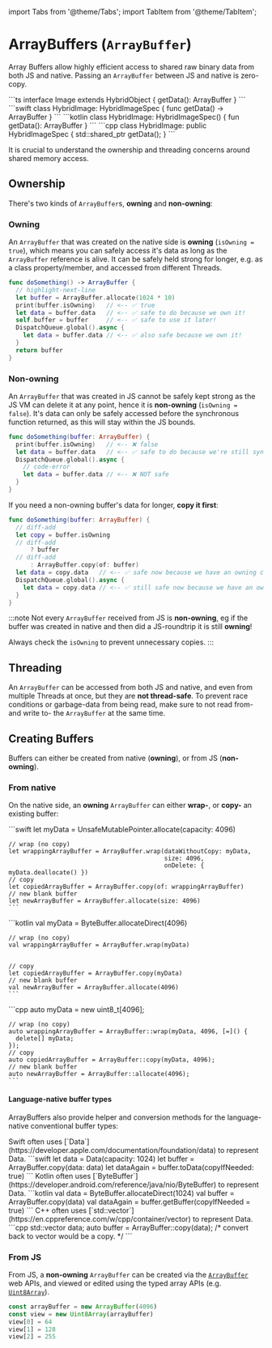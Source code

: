 ---
---

import Tabs from '@theme/Tabs';
import TabItem from '@theme/TabItem';

# ArrayBuffers (`ArrayBuffer`)

Array Buffers allow highly efficient access to shared raw binary data from both JS and native.
Passing an `ArrayBuffer` between JS and native is zero-copy.

<Tabs>
  <TabItem value="ts" label="TypeScript" default>
    ```ts
    interface Image extends HybridObject {
      getData(): ArrayBuffer
    }
    ```
  </TabItem>
  <TabItem value="swift" label="Swift">
    ```swift
    class HybridImage: HybridImageSpec {
      func getData() -> ArrayBuffer
    }
    ```
  </TabItem>
  <TabItem value="kotlin" label="Kotlin">
    ```kotlin
    class HybridImage: HybridImageSpec() {
      fun getData(): ArrayBuffer
    }
    ```
  </TabItem>
  <TabItem value="cpp" label="C++">
    ```cpp
    class HybridImage: public HybridImageSpec {
      std::shared_ptr<ArrayBuffer> getData();
    }
    ```
  </TabItem>
</Tabs>

It is crucial to understand the ownership and threading concerns around shared memory access.

## Ownership

There's two kinds of `ArrayBuffer`s, **owning** and **non-owning**:

### Owning

An `ArrayBuffer` that was created on the native side is **owning** (`isOwning = true`), which means you can safely access it's data as long as the `ArrayBuffer` reference is alive.
It can be safely held strong for longer, e.g. as a class property/member, and accessed from different Threads.

```swift
func doSomething() -> ArrayBuffer {
  // highlight-next-line
  let buffer = ArrayBuffer.allocate(1024 * 10)
  print(buffer.isOwning)   // <-- ✅ true
  let data = buffer.data   // <-- ✅ safe to do because we own it!
  self.buffer = buffer     // <-- ✅ safe to use it later!
  DispatchQueue.global().async {
    let data = buffer.data // <-- ✅ also safe because we own it!
  }
  return buffer
}
```

### Non-owning

An `ArrayBuffer` that was created in JS cannot be safely kept strong as the JS VM can delete it at any point, hence it is **non-owning** (`isOwning = false`).
It's data can only be safely accessed before the synchronous function returned, as this will stay within the JS bounds.

```swift
func doSomething(buffer: ArrayBuffer) {
  print(buffer.isOwning)   // <-- ❌ false
  let data = buffer.data   // <-- ✅ safe to do because we're still sync
  DispatchQueue.global().async {
    // code-error
    let data = buffer.data // <-- ❌ NOT safe
  }
}
```
If you need a non-owning buffer's data for longer, **copy it first**:
```swift
func doSomething(buffer: ArrayBuffer) {
  // diff-add
  let copy = buffer.isOwning
  // diff-add
      ? buffer
  // diff-add
      : ArrayBuffer.copy(of: buffer)
  let data = copy.data   // <-- ✅ safe now because we have an owning copy
  DispatchQueue.global().async {
    let data = copy.data // <-- ✅ still safe now because we have an owning copy
  }
}
```

:::note
Not every `ArrayBuffer` received from JS is **non-owning**, eg if the buffer was created in native and then did a JS-roundtrip it is still **owning**!

Always check the `isOwning` to prevent unnecessary copies.
:::

## Threading

An `ArrayBuffer` can be accessed from both JS and native, and even from multiple Threads at once, but they are **not thread-safe**.
To prevent race conditions or garbage-data from being read, make sure to not read from- and write to- the `ArrayBuffer` at the same time.

## Creating Buffers

Buffers can either be created from native (**owning**), or from JS (**non-owning**).

### From native

On the native side, an **owning** `ArrayBuffer` can either **wrap-**, or **copy-** an existing buffer:

<Tabs groupId="native-language">
  <TabItem value="swift" label="Swift">
    ```swift
    let myData = UnsafeMutablePointer<UInt8>.allocate(capacity: 4096)

    // wrap (no copy)
    let wrappingArrayBuffer = ArrayBuffer.wrap(dataWithoutCopy: myData,
                                               size: 4096,
                                               onDelete: { myData.deallocate() })
    // copy
    let copiedArrayBuffer = ArrayBuffer.copy(of: wrappingArrayBuffer)
    // new blank buffer
    let newArrayBuffer = ArrayBuffer.allocate(size: 4096)
    ```
  </TabItem>
  <TabItem value="kotlin" label="Kotlin">
    ```kotlin
    val myData = ByteBuffer.allocateDirect(4096)

    // wrap (no copy)
    val wrappingArrayBuffer = ArrayBuffer.wrap(myData)


    // copy
    let copiedArrayBuffer = ArrayBuffer.copy(myData)
    // new blank buffer
    val newArrayBuffer = ArrayBuffer.allocate(4096)
    ```
  </TabItem>
  <TabItem value="cpp" label="C++">
    ```cpp
    auto myData = new uint8_t[4096];

    // wrap (no copy)
    auto wrappingArrayBuffer = ArrayBuffer::wrap(myData, 4096, [=]() {
      delete[] myData;
    });
    // copy
    auto copiedArrayBuffer = ArrayBuffer::copy(myData, 4096);
    // new blank buffer
    auto newArrayBuffer = ArrayBuffer::allocate(4096);
    ```
  </TabItem>
</Tabs>

#### Language-native buffer types

ArrayBuffers also provide helper and conversion methods for the language-native conventional buffer types:

<Tabs groupId="native-language">
  <TabItem value="swift" label="Swift">
    Swift often uses [`Data`](https://developer.apple.com/documentation/foundation/data) to represent Data.
    ```swift
    let data = Data(capacity: 1024)
    let buffer = ArrayBuffer.copy(data: data)
    let dataAgain = buffer.toData(copyIfNeeded: true)
    ```
  </TabItem>
  <TabItem value="kotlin" label="Kotlin">
    Kotlin often uses [`ByteBuffer`](https://developer.android.com/reference/java/nio/ByteBuffer) to represent Data.
    ```kotlin
    val data = ByteBuffer.allocateDirect(1024)
    val buffer = ArrayBuffer.copy(data)
    val dataAgain = buffer.getBuffer(copyIfNeeded = true)
    ```
  </TabItem>
  <TabItem value="cpp" label="C++">
    C++ often uses [`std::vector<uint8_t>`](https://en.cppreference.com/w/cpp/container/vector) to represent Data.
    ```cpp
    std::vector<uint8_t> data;
    auto buffer = ArrayBuffer::copy(data);
    /* convert back to vector would be a copy. */
    ```
  </TabItem>
</Tabs>

### From JS

From JS, a **non-owning** `ArrayBuffer` can be created via the [`ArrayBuffer`](https://developer.mozilla.org/en-US/docs/Web/JavaScript/Reference/Global_Objects/ArrayBuffer) web APIs, and viewed or edited using the typed array APIs (e.g. [`Uint8Array`](https://developer.mozilla.org/en-US/docs/Web/JavaScript/Reference/Global_Objects/Uint8Array)).

```ts
const arrayBuffer = new ArrayBuffer(4096)
const view = new Uint8Array(arrayBuffer)
view[0] = 64
view[1] = 128
view[2] = 255
```
